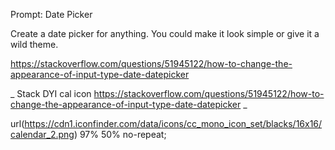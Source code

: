 Prompt: Date Picker

Create a date picker for anything. You could make it look simple or give it a wild theme.

https://stackoverflow.com/questions/51945122/how-to-change-the-appearance-of-input-type-date-datepicker

_ Stack DYI cal icon https://stackoverflow.com/questions/51945122/how-to-change-the-appearance-of-input-type-date-datepicker _

url(https://cdn1.iconfinder.com/data/icons/cc_mono_icon_set/blacks/16x16/calendar_2.png)
97% 50% no-repeat;
